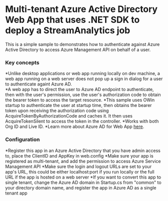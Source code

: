 # Multi-tenant Azure Active Directory Web App that uses .NET SDK to deploy a StreamAnalytics job

This is a simple sample to demonstrates how to authenticate against Azure Active Directory to access Azure Management API on behalf of a user.  

### Key concepts
*Unlike desktop applications or web app running locally on dev machine, a web app running on a web server does not pop up a sign in dialog for a user to authenticate againt Azure AD.  
*A web app has to direct the user to Azure AD endpoint to authenticate, then with the user's permission, use the user's authorization code to obtain the bearer token to access the target resource.
*This sample uses OWin startup to authenticate the user at startup time, then obtains the bearer token upon receiving the authorization code using AcquireTokenByAuthorizationCode and caches it.  It then uses AcquireTokenSilent to access the token in the controller. 
*Works with both Org ID and Live ID.
*Learn more about Azure AD for Web App <a href="https://azure.microsoft.com/en-us/documentation/articles/active-directory-authentication-scenarios/#web-application-to-web-api">here</a>.

### Configuration
*Register this app in an Azure Active Directory that you have admin access to, place the ClientID and AppKey in web.config
*Make sure your app is registered as multi-tenant, and add the permission to access Azure Service Management API 
*Make sure the login and logout URLs are set to your app's URL, this could be either localhost:port if you run locally or the full URL if the app is hosted on a web server
*If you want to convert this app to single tenant, change the Azure AD domain in Startup.cs from "common" to your directory domain name, and register the app in Azure AD as a single tenant app

